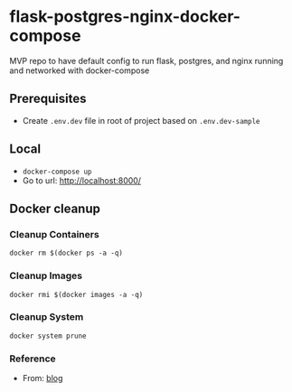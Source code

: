 # flask-postgres-nginx-docker-compose
MVP repo to have default config to run flask, postgres, and nginx running and networked with docker-compose

## Prerequisites
- Create `.env.dev` file in root of project based on `.env.dev-sample`

## Local
- `docker-compose up`
- Go to url: [http://localhost:8000/](http://localhost:8000/)


## Docker cleanup
### Cleanup Containers
`docker rm $(docker ps -a -q)`

### Cleanup Images
`docker rmi $(docker images -a -q)`

### Cleanup System
`docker system prune`

### Reference
- From: [blog](https://testdriven.io/blog/dockerizing-flask-with-postgres-gunicorn-and-nginx/)